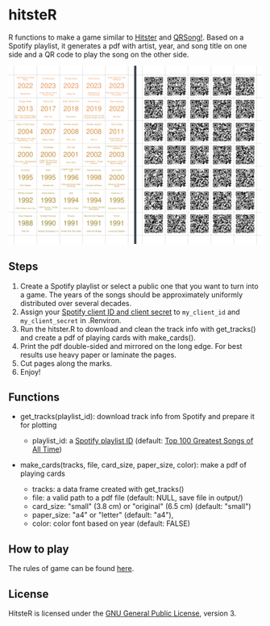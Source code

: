 # hitsteR

R functions to make a game similar to [Hitster][hitster] and [QRSong!][qrsong]. Based on a Spotify playlist, it generates a pdf with artist, year, and song title on one side and a QR code to play the song on the other side.

![Example output](output/example.png)

## Steps

1. Create a Spotify playlist or select a public one that you want to turn into a game. The years of the songs should be approximately uniformly distributed over several decades. 
1. Assign your [Spotify client ID and client secret][spotify-dev] to `my_client_id` and `my_client_secret` in .Renviron. 
3. Run the hitster.R to download and clean the track info with get_tracks() and create a pdf of playing cards with make_cards().
4. Print the pdf double-sided and mirrored on the long edge. For best results use heavy paper or laminate the pages.
5. Cut pages along the marks.
6. Enjoy!

## Functions

- get_tracks(playlist_id): download track info from Spotify and prepare it for plotting 
  - playlist_id: a [Spotify playlist ID][playlist-id] (default: [Top 100 Greatest Songs of All Time](https://open.spotify.com/playlist/6i2Qd6OpeRBAzxfscNXeWp?si=b7546d23b6284203))

- make_cards(tracks, file, card_size, paper_size, color): make a pdf of playing cards
  - tracks: a data frame created with get_tracks()
  - file: a valid path to a pdf file (default: NULL, save file in output/)
  - card_size: "small" (3.8 cm) or "original" (6.5 cm) (default: "small")
  - paper_size: "a4" or "letter" (default: "a4"),
  - color: color font based on year (default: FALSE)

## How to play

The rules of game can be found [here](https://hitstergame.com/en-us/how-to-play/).

## License

HitsteR is licensed under the [GNU General Public License][gplv3], version 3.

[r]:       https://www.r-project.org/
[gplv3]:   https://www.gnu.org/licenses/gpl-3.0.html
[hitster]: https://boardgamegeek.com/boardgame/318243/hitster
[qrsong]:  https://www.qrsong.io/
[howplay]: https://hitstergame.com/en-us/how-to-play-premium/
[spotify-dev]: https://developer.spotify.com/my-applications/#!/applications
[playlist-id]: https://developer.spotify.com/documentation/web-api/concepts/spotify-uris-ids

